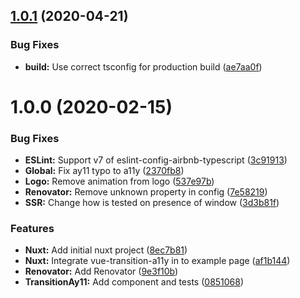 ## [1.0.1](https://github.com/vanhoofmaarten/vue-transition-a11y/compare/v1.0.0...v1.0.1) (2020-04-21)


### Bug Fixes

* **build:** Use correct tsconfig for production build ([ae7aa0f](https://github.com/vanhoofmaarten/vue-transition-a11y/commit/ae7aa0f9b9c8dcd8235a0c00766e9561ede1e2f7))

# 1.0.0 (2020-02-15)


### Bug Fixes

* **ESLint:** Support v7 of eslint-config-airbnb-typescript ([3c91913](https://github.com/vanhoofmaarten/vue-transition-a11y/commit/3c91913d8481daf2bf3bb19d63b55fe94535fcbc))
* **Global:** Fix ay11 typo to a11y ([2370fb8](https://github.com/vanhoofmaarten/vue-transition-a11y/commit/2370fb8425d8081acfa69fa767472a888b24c549))
* **Logo:** Remove animation from logo ([537e97b](https://github.com/vanhoofmaarten/vue-transition-a11y/commit/537e97bcca98688cdb1cbb1bfd38696cf6a6bfe5))
* **Renovator:** Remove unknown property in config ([7e58219](https://github.com/vanhoofmaarten/vue-transition-a11y/commit/7e58219fd9ffe3c5bbaf9cb12178e9cde6aea60b))
* **SSR:** Change how is tested on presence of window ([3d3b81f](https://github.com/vanhoofmaarten/vue-transition-a11y/commit/3d3b81fd9097d1bd7a8b89229b6f1eb610f7930e))


### Features

* **Nuxt:** Add initial nuxt project ([8ec7b81](https://github.com/vanhoofmaarten/vue-transition-a11y/commit/8ec7b81426df415627020dc0c828c0d5917ccc0f))
* **Nuxt:** Integrate vue-transition-a11y in to example page ([af1b144](https://github.com/vanhoofmaarten/vue-transition-a11y/commit/af1b144334b95a0af56da21cc0ac20d11acff605))
* **Renovator:** Add Renovator ([9e3f10b](https://github.com/vanhoofmaarten/vue-transition-a11y/commit/9e3f10b9cb9d5f5a81195f0e350e0b43820f81c2))
* **TransitionAy11:** Add component and tests ([0851068](https://github.com/vanhoofmaarten/vue-transition-a11y/commit/0851068ca8120832b8b0840fa483213f4ecfb249))
